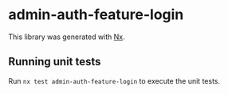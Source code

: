 # admin-auth-feature-login

This library was generated with [Nx](https://nx.dev).

## Running unit tests

Run `nx test admin-auth-feature-login` to execute the unit tests.
